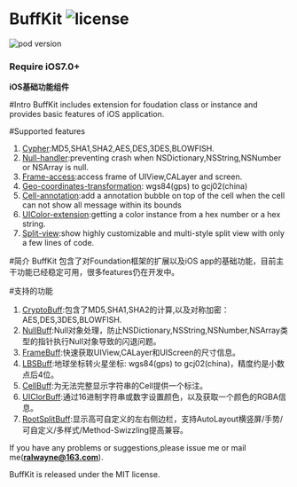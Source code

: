 # BuffKit  ![license](https://img.shields.io/cocoapods/l/BuffKit.svg)

![pod version](https://img.shields.io/cocoapods/v/BuffKit.svg)

### Require iOS7.0+

**iOS基础功能组件**

#Intro
BuffKit includes extension for foudation class or instance and provides basic features of iOS application.

#Supported features
1. [Cypher]():MD5,SHA1,SHA2,AES,DES,3DES,BLOWFISH. 
2. [Null-handler]():preventing crash when NSDictionary,NSString,NSNumber or NSArray is null.
3. [Frame-access]():access frame of UIView,CALayer and screen.
4. [Geo-coordinates-transformation](): wgs84(gps) to gcj02(china)
5. [Cell-annotation]():add a annotation bubble on top of the cell when the cell can not show all message within its bounds
6. [UIColor-extension]():getting a color instance from a hex number or a hex string.
7. [Split-view]():show highly customizable and multi-style split view with only a few lines of code.

#简介
BuffKit 包含了对Foundation框架的扩展以及iOS app的基础功能，目前主干功能已经稳定可用，很多features仍在开发中。

#支持的功能
1. [CryptoBuff]():包含了MD5,SHA1,SHA2的计算,以及对称加密：AES,DES,3DES,BLOWFISH. 
2. [NullBuff]():Null对象处理，防止NSDictionary,NSString,NSNumber,NSArray类型的指针执行Null对象导致的闪退问题。
3. [FrameBuff]():快速获取UIView,CALayer和UIScreen的尺寸信息。
4. [LBSBuff]():地球坐标转火星坐标: wgs84(gps) to gcj02(china)，精度约是小数点后4位。
5. [CellBuff]():为无法完整显示字符串的Cell提供一个标注。
6. [UIClorBuff]():通过16进制字符串或数字设置颜色，以及获取一个颜色的RGBA信息。
7. [RootSplitBuff]():显示高可自定义的左右侧边栏，支持AutoLayout横竖屏/手势/可自定义/多样式/Method-Swizzling提高兼容。

If you have any problems or suggestions,please issue me or mail me(**ralwayne@163.com**).

BuffKit is released under the MIT license.

